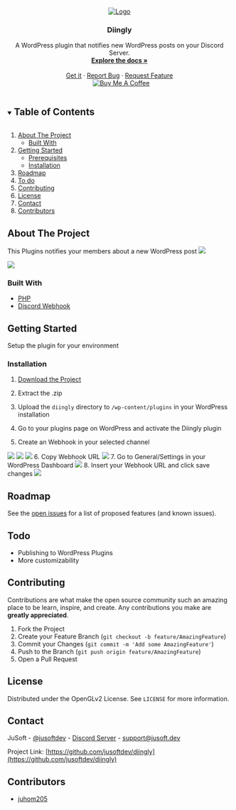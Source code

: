 <!-- PROJECT LOGO -->
<br />
<p align="center">
  <a href="https://github.com/jusoftdev/diingly">
    <img src="https://i.imgur.com/12OGeQR.png" alt="Logo">
  </a>

  <h3 align="center">Diingly</h3>

  <p align="center">
    A WordPress plugin that notifies new WordPress posts on your Discord Server.
    <br />
    <a href="https://github.com/jusoftdev/diingly"><strong>Explore the docs »</strong></a>
    <br />
    <br />
    <a href="https://github.com/jusoftdev/diingly/releases/tag/v1.0.0">Get it</a>
    ·
    <a href="https://github.com/jusoftdev/diingly/issues">Report Bug</a>
    ·
    <a href="https://github.com/jusoftdev/diingly/issues">Request Feature</a><br>&nbsp;
<a href="https://www.buymeacoffee.com/jusoft" target="_blank"><img src="https://bmc-cdn.nyc3.digitaloceanspaces.com/BMC-button-images/custom_images/orange_img.png" alt="Buy Me A Coffee" style="height: auto !important;width: auto !important;" ></a>
 
  </p>
</p>



<!-- TABLE OF CONTENTS -->
<details open="open">
  <summary><h2 style="display: inline-block">Table of Contents</h2></summary>
  <ol>
    <li>
      <a href="#about-the-project">About The Project</a>
      <ul>
        <li><a href="#built-with">Built With</a></li>
      </ul>
    </li>
    <li>
      <a href="#getting-started">Getting Started</a>
      <ul>
        <li><a href="#prerequisites">Prerequisites</a></li>
        <li><a href="#installation">Installation</a></li>
      </ul>
    </li>
    <li><a href="#roadmap">Roadmap</a></li>
    <li><a href="#todo">To do</a></li>
    <li><a href="#contributing">Contributing</a></li>
    <li><a href="#license">License</a></li>
    <li><a href="#contact">Contact</a></li>
    <li><a href="#contributors">Contributors</a></li>
  </ol>
</details>



<!-- ABOUT THE PROJECT -->
## About The Project

This Plugins notifies your members about a new WordPress post
<img src="https://i.imgur.com/tcuAqIB.png" />


<img src="https://i.imgur.com/CqqSuC5.png"/>


### Built With

* [PHP](https://www.php.net/)
* [Discord Webhook](https://support.discord.com/hc/en-us/articles/228383668-Intro-to-Webhooks)


<!-- GETTING STARTED -->
## Getting Started

Setup the plugin for your environment

### Installation

1. [Download the Project](https://github.com/jusoftdev/diingly/releases/tag/v1.0.0)
   
2. Extract the .zip
   
3. Upload the `diingly` directory to `/wp-content/plugins` in your WordPress installation
4. Go to your plugins page on WordPress and activate the Diingly plugin  

5. Create an Webhook in your selected channel
  <img src="https://i.imgur.com/CZNXgwv.png"/>
  <img src="https://i.imgur.com/ghkjy95.png" />
  <img src="https://i.imgur.com/5mo6ICk.png" />
6. Copy Webhook URL
  <img src="https://i.imgur.com/DfsI1pH.png" />
7. Go to General/Settings in your WordPress Dashboard
  <img src="https://i.imgur.com/PA5EH7I.png" />
8. Insert your Webhook URL and click save changes
  <img src="https://i.imgur.com/w2PyTwH.png" />


<!-- ROADMAP -->
## Roadmap

See the [open issues](https://github.com/jusoftdev/diingly/issues) for a list of proposed features (and known issues).

<!-- todo -->
## Todo

* Publishing to WordPress Plugins
* More customizability



<!-- CONTRIBUTING -->
## Contributing

Contributions are what make the open source community such an amazing place to be learn, inspire, and create. Any contributions you make are **greatly appreciated**.

1. Fork the Project
2. Create your Feature Branch (`git checkout -b feature/AmazingFeature`)
3. Commit your Changes (`git commit -m 'Add some AmazingFeature'`)
4. Push to the Branch (`git push origin feature/AmazingFeature`)
5. Open a Pull Request



<!-- LICENSE -->
## License

Distributed under the OpenGLv2 License. See `LICENSE` for more information.



<!-- CONTACT -->
## Contact

JuSoft - [@jusoftdev](https://twitter.com/jusoftdev) - [Discord Server](http://jsft.be/discord) - support@jusoft.dev

Project Link: [https://github.com/jusoftdev/diingly](https://github.com/jusoftdev/diingly)



<!-- ACKNOWLEDGEMENTS -->
## Contributors

* [juhom205](https://github.com/juhom205)




